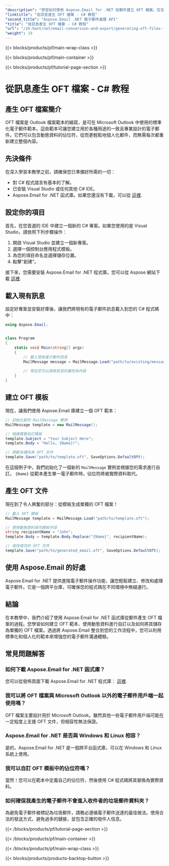 ```yaml
---
"description": "學習如何使用 Aspose.Email for .NET 從郵件建立 OFT 檔案。包含原始碼的逐步指南，幫助您有效率地產生電子郵件範本。"
"linktitle": "從訊息產生 OFT 檔案 - C# 教程"
"second_title": "Aspose.Email .NET 電子郵件處理 API"
"title": "從訊息產生 OFT 檔案 - C# 教程"
"url": "/zh-hant/net/email-conversion-and-export/generating-oft-files-from-messages-csharp-tutorial/"
"weight": 19
---
```


{{< blocks/products/pf/main-wrap-class >}}

{{< blocks/products/pf/main-container >}}

{{< blocks/products/pf/tutorial-page-section >}}

# 從訊息產生 OFT 檔案 - C# 教程


## 產生 OFT 檔案簡介

OFT 檔案是 Outlook 檔案範本的縮寫，是可在 Microsoft Outlook 中使用的標準化電子郵件範本。這些範本可讓您建立用於各種用途的一致且專業設計的電子郵件。它們可以包含動態資料的佔位符，從而更輕鬆地個人化郵件，而無需每次都重新建立整個內容。

## 先決條件

在深入學習本教學之前，請確保您已準備好所需的一切：

- 對 C# 程式語言有基本的了解。
- 已安裝 Visual Studio 或任何其他 C# IDE。
- Aspose.Email for .NET 函式庫。如果您還沒有下載，可以從 [這裡](https://releases。aspose.com/email/net).

## 設定你的項目

首先，在您首選的 IDE 中建立一個新的 C# 專案。如果您使用的是 Visual Studio，請依照下列步驟操作：

1. 開啟 Visual Studio 並建立一個新專案。
2. 選擇一個控制台應用程式模板。
3. 為您的項目命名並選擇儲存位置。
4. 點擊“創建”。

接下來，您需要安裝 Aspose.Email for .NET 程式庫。您可以從 Aspose 網站下載 [這裡](https://releases。aspose.com/email/net).

## 載入現有訊息

設定好專案並安裝好庫後，讓我們將現有的電子郵件訊息載入到您的 C# 程式碼中：

```csharp
using Aspose.Email;


class Program
{
    static void Main(string[] args)
    {
        // 載入現有電子郵件訊息
        MailMessage message = MailMessage.Load("path/to/existing/message.eml");
        
        // 現在您可以探索訊息的屬性和內容
    }
}
```

## 建立 OFT 模板

現在，讓我們使用 Aspose.Email 庫建立一個 OFT 範本：

```csharp
// 初始化新的 MailMessage 實例
MailMessage template = new MailMessage();

// 根據需要自訂模板
template.Subject = "Your Subject Here";
template.Body = "Hello, {Name}!";

// 將範本儲存為 OFT 文件
template.Save("path/to/template.oft", SaveOptions.DefaultOft);
```

在這個例子中，我們初始化了一個新的 `MailMessage` 實例並根據您的需求進行自訂。 `{Name}` 從範本產生單一電子郵件時，佔位符將被實際資料取代。

## 產生 OFT 文件

現在到了令人興奮的部分：從模板生成單獨的 OFT 檔案！

```csharp
// 載入 OFT 模板
MailMessage template = MailMessage.Load("path/to/template.oft");

// 使用動態資料填充模板字段
string recipientName = "John";
template.Body = template.Body.Replace("{Name}", recipientName);

// 保存填充的 OFT 文件
template.Save("path/to/generated_email.oft", SaveOptions.DefaultOft);
```

## 使用 Aspose.Email 的好處

Aspose.Email for .NET 提供進階電子郵件操作功能，讓您輕鬆建立、修改和處理電子郵件。它是一個跨平台庫，可確保您的程式碼在不同環境中無縫運行。

## 結論

在本教學中，我們介紹了使用 Aspose.Email for .NET 函式庫從郵件產生 OFT 檔案的過程。您學習如何建立 OFT 範本、使用動態資料進行自訂以及如何將其儲存為單獨的 OFT 檔案。透過將 Aspose.Email 整合到您的工作流程中，您可以利用標準化和個人化的範本來增強您的電子郵件溝通體驗。

## 常見問題解答

### 如何下載 Aspose.Email for .NET 函式庫？

您可以從發佈頁面下載 Aspose.Email for .NET 程式庫： [這裡](https://releases。aspose.com/email/net).

### 我可以將 OFT 檔案與 Microsoft Outlook 以外的電子郵件用戶端一起使用嗎？

OFT 檔案主要設計用於 Microsoft Outlook。雖然其他一些電子郵件用戶端可能在一定程度上支援 OFT 文件，但相容性無法保證。

### Aspose.Email for .NET 是否與 Windows 和 Linux 相容？

是的，Aspose.Email for .NET 是一個跨平台函式庫，可以在 Windows 和 Linux 系統上使用。

### 我可以自訂 OFT 模板中的佔位符嗎？

當然！您可以在範本中定義自己的佔位符，然後使用 C# 程式碼將其替換為實際資料。

### 如何確保我產生的電子郵件不會進入收件者的垃圾郵件資料夾？

為避免電子郵件被標記為垃圾郵件，請務必遵循電子郵件送達的最佳做法。使用合法的發送方式，避免過多的鏈接，並包含正確的發件人信息。

{{< /blocks/products/pf/tutorial-page-section >}}

{{< /blocks/products/pf/main-container >}}

{{< /blocks/products/pf/main-wrap-class >}}

{{< blocks/products/products-backtop-button >}}